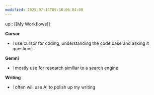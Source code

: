 ```yaml
---
modified: 2025-07-14T09:30:06-04:00
---
```

up:: [[My Workflows]]

**Cursor**
- I use cursor for coding, understanding the code base and asking it questions.

**Gemni**
- I mostly use for research similiar to a search engine

**Writing**
- I often will use AI to polish up my writing



